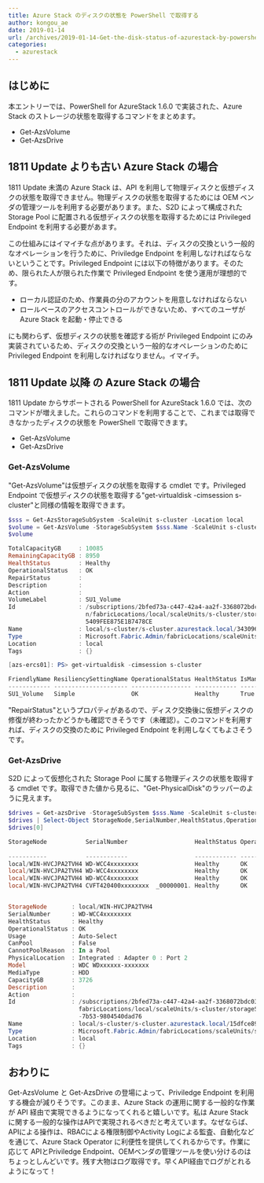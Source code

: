 ```yaml
---
title: Azure Stack のディスクの状態を PowerShell で取得する
author: kongou_ae
date: 2019-01-14
url: /archives/2019-01-14-Get-the-disk-status-of-azurestack-by-powershell
categories:
  - azurestack
---
```



## はじめに

本エントリーでは、PowerShell for AzureStack 1.6.0 で実装された、Azure Stack のストレージの状態を取得するコマンドをまとめます。

- Get-AzsVolume
- Get-AzsDrive

## 1811 Update よりも古い Azure Stack の場合

1811 Update 未満の Azure Stack は、API を利用して物理ディスクと仮想ディスクの状態を取得できません。物理ディスクの状態を取得するためには OEM ベンダの管理ツールを利用する必要があります。また、S2D によって構成された Storage Pool に配置される仮想ディスクの状態を取得するためには Privileged Endpoint を利用する必要があます。

この仕組みにはイマイチな点があります。それは、ディスクの交換という一般的なオペレーションを行うために、Priviledge Endpoint を利用しなければならないということです。Privileged Endpoint には以下の特徴があります。そのため、限られた人が限られた作業で Privileged Endpoint を使う運用が理想的です。

- ローカル認証のため、作業員の分のアカウントを用意しなければならない
- ロールベースのアクセスコントロールができないため、すべてのユーザがAzure Stack を起動・停止できる

にも関わらず、仮想ディスクの状態を確認する術が Privileged Endpoint にのみ実装されているため、ディスクの交換という一般的なオペレーションのために Privileged Endpoint を利用しなければなりません。イマイチ。

## 1811 Update 以降 の Azure Stack の場合

1811 Update からサポートされる PowerShell for AzureStack 1.6.0 では、次のコマンドが増えました。これらのコマンドを利用することで、これまでは取得できなかったディスクの状態を PowerShell で取得できます。

- Get-AzsVolume
- Get-AzsDrive

### Get-AzsVolume 

"Get-AzsVolume"は仮想ディスクの状態を取得する cmdlet です。Privileged Endpoint で仮想ディスクの状態を取得する"get-virtualdisk -cimsession s-cluster"と同様の情報を取得できます。

```powershell
$sss = Get-AzsStorageSubSystem -ScaleUnit s-cluster -Location local
$volume = Get-AzsVolume -StorageSubSystem $sss.Name -ScaleUnit s-cluster
$volume

TotalCapacityGB     : 10085
RemainingCapacityGB : 8950
HealthStatus        : Healthy
OperationalStatus   : OK
RepairStatus        : 
Description         : 
Action              : 
VolumeLabel         : SU1_Volume
Id                  : /subscriptions/2bfed73a-c447-42a4-aa2f-3368072bdc03/resourceGroups/System.local/providers/Microsoft.Fabric.Admi
                      n/fabricLocations/local/scaleUnits/s-cluster/storageSubSystems/s-cluster.azurestack.local/volumes/343096BFD0F23
                      5409FEE875E1B7478CE
Name                : local/s-cluster/s-cluster.azurestack.local/343096BFD0F235409FEE875E1B7478CE
Type                : Microsoft.Fabric.Admin/fabricLocations/scaleUnits/storageSubSystems/volumes
Location            : local
Tags                : {}
```

```powershell
[azs-ercs01]: PS> get-virtualdisk -cimsession s-cluster

FriendlyName ResiliencySettingName OperationalStatus HealthStatus IsManualAttach    Size PSComputerName
------------ --------------------- ----------------- ------------ --------------    ---- --------------
SU1_Volume   Simple                OK                Healthy      True           9.85 TB s-cluster     
```

"RepairStatus"というプロパティがあるので、ディスク交換後に仮想ディスクの修復が終わったかどうかも確認できそうです（未確認）。このコマンドを利用すれば、ディスクの交換のために Privileged Endpoint を利用しなくてもよさそうです。

### Get-AzsDrive

S2D によって仮想化された Storage Pool に属する物理ディスクの状態を取得する cmdlet です。取得できた値から見るに、"Get-PhysicalDisk"のラッパーのように見えます。

```powershell
$drives = Get-azsDrive -StorageSubSystem $sss.Name -ScaleUnit s-cluster
$drives | Select-Object StorageNode,SerialNumber,HealthStatus,OperationalStatus,PhysicalLocation,MediaType,CapacityGB | ft -AutoSize
$drives[0]

StorageNode           SerialNumber                   HealthStatus OperationalStatus PhysicalLocation                MediaType Capacit
                                                                                                                                  yGB
-----------           ------------                   ------------ ----------------- ----------------                --------- -------
local/WIN-HVCJPA2TVH4 WD-WCC4xxxxxxxx                Healthy      OK                Integrated : Adapter 0 : Port 2 HDD          3726
local/WIN-HVCJPA2TVH4 WD-WCC4xxxxxxxx                Healthy      OK                Integrated : Adapter 1 : Port 0 HDD          3726
local/WIN-HVCJPA2TVH4 WD-WCC4xxxxxxxx                Healthy      OK                Integrated : Adapter 0 : Port 3 HDD          3726
local/WIN-HVCJPA2TVH4 CVFT420400xxxxxxxx  _00000001. Healthy      OK                PCI Slot 7 : Adapter 2          SSD           745


StorageNode       : local/WIN-HVCJPA2TVH4
SerialNumber      : WD-WCC4xxxxxxxx
HealthStatus      : Healthy
OperationalStatus : OK
Usage             : Auto-Select
CanPool           : False
CannotPoolReason  : In a Pool
PhysicalLocation  : Integrated : Adapter 0 : Port 2
Model             : WDC WDxxxxxx-xxxxxxx
MediaType         : HDD
CapacityGB        : 3726
Description       : 
Action            : 
Id                : /subscriptions/2bfed73a-c447-42a4-aa2f-3368072bdc03/resourceGroups/System.local/providers/Microsoft.Fabric.Admin/
                    fabricLocations/local/scaleUnits/s-cluster/storageSubSystems/s-cluster.azurestack.local/drives/15dfce89-0731-3906
                    -7b53-9804540dad76
Name              : local/s-cluster/s-cluster.azurestack.local/15dfce89-0731-3906-7b53-9804540dad76
Type              : Microsoft.Fabric.Admin/fabricLocations/scaleUnits/storageSubSystems/drives
Location          : local
Tags              : {}
```

## おわりに

Get-AzsVolume と Get-AzsDrive の登場によって、Priviledge Endpoint を利用する機会が減りそうです。このまま、Azure Stack の運用に関する一般的な作業が API 経由で実現できるようになってくれると嬉しいです。私は Azure Stack に関する一般的な操作はAPIで実現されるべきだと考えています。なぜならば、APIによる操作は、RBACによる権限制御やActivity Logによる監査、自動化などを通じて、Azure Stack Operator に利便性を提供してくれるからです。作業に応じて APIとPriviledge Endpoint、OEMベンダの管理ツールを使い分けるのはちょっとしんどいです。残す大物はログ取得です。早くAPI経由でログがとれるようになって！
